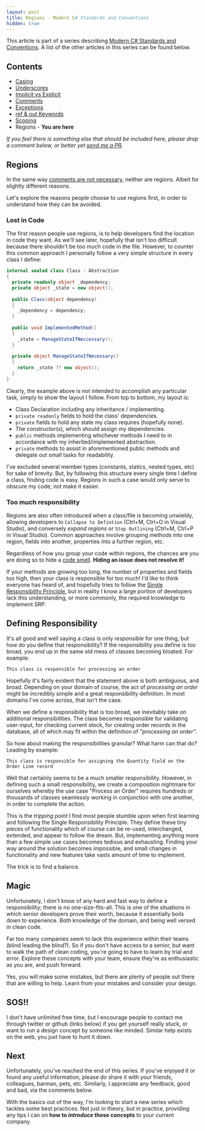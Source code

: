 ```yaml
---
layout: post
title: Regions - Modern C# Standards and Conventions
hidden: true
---
```


This article is part of a series describing [Modern C# Standards and Conventions](http://blog.devbot.net/standards). A list of the other articles in this series can be found below.

## Contents

* [Casing](http://blog.devbot.net/conventions-casing)
* [Underscores](http://blog.devbot.net/conventions-underscores)
* [Implicit vs Explicit](http://blog.devbot.net/conventions-implicit)
* [Comments](http://blog.devbot.net/conventions-comments)
* [Exceptions](http://blog.devbot.net/conventions-exceptions)
* [ref & out Keywords](http://blog.devbot.net/conventions-refs)
* [Scoping](http://blog.devbot.net/conventions-scoping)
* Regions - **You are here**

_If you feel there is something else that should be included here, please drop a comment below, or better yet [send me a PR](https://github.com/smudge202/smudge202.github.io)._

## Regions

In the same way [comments are not necessary](http://blog.devbot.net/conventions-comments), neither are regions. Albeit for slightly different reasons.

Let's explore the reasons people choose to use regions first, in order to understand how they can be avoided.

### Lost in Code

The first reason people use regions, is to help developers find the location in code they want. As we'll see later, hopefully that isn't too difficult because there shouldn't be too much code in the file. However, to counter this common approach I personally follow a very simple structure in every class I define:

```c#
internal sealed class Class : Abstraction
{
  private readonly object _dependency;
  private object _state = new object();
  
  public Class(object dependency)
  {
    _dependency = dependency;
  }
  
  public void ImplementedMethod()
  {
    _state = ManageStateIfNeccessary();
  }
  
  private object ManageStateIfNecessary()
  {
    return _state ?? new object();
  }
}
```

Clearly, the example above is not intended to accomplish any particular task, simply to show the layout I follow. From top to bottom, my layout is:

* Class Declaration including any inheritance / implementing.
* `private readonly` fields to hold the class' dependencies.
* `private` fields to hold any state my class requires (hopefully none).
* The constructor(s), which should assign my dependencies.
* `public` methods implementing whichever methods I need to in accordance with my inherited/implemented abstraction.
* `private` methods to assist in aforementioned public methods and delegate out small tasks for readability.

I've excluded several member types (constants, statics, nested types, etc) for sake of brevity. But, by following this structure every single time I define a class, finding code is easy. Regions in such a case would only serve to obscure my code, not make it easier.

### Too much responsibility

Regions are also often introduced when a class/file is becoming unwieldy, allowing developers to `Collapse to Defintion` (Ctrl+M, Ctrl+O in Visual Studio), and conversely _expand regions_ or `Stop Outlining` (Ctrl+M, Ctrl+P in Visual Studio). Common approaches involve grouping methods into one region, fields into another, properties into a further region, etc.

Regardless of how you group your code within regions, the chances are you are doing so to hide a [code smell](https://en.wikipedia.org/wiki/Code_smell). **Hiding an issue does not resolve it!**

If your methods are growing too long, the number of properties and fields too high, then your class is responsible for too much! I'd like to think everyone has heard of, and hopefully tries to follow the [Single Responsibility Principle](https://en.wikipedia.org/wiki/Single_responsibility_principle), but in reality I know a large portion of developers lack this understanding, or more commonly, the required knowledge to implement SRP.

## Defining Responsibility

It's all good and well saying a class is only _responsible_ for one thing, but how do you define that responsibility? If the responsibility you define is too broad, you end up in the same old mess of classes becoming bloated. For example:

`This class is responsible for processing an order`

Hopefully it's fairly evident that the statement above is both ambiguous, and broad. Depending on your domain of course, the act of _processing an order_ might be incredibly simple and a great responsibility definition. In most domains I've come across, that isn't the case. 

When we define a responsibility that is too broad, we inevitably take on additional responsibilities. The class becomes responsible for validating user-input, for checking current stock, for creating order records in the database, all of which may fit within the definition of _"processing an order"_.

So how about making the responsibilities granular? What harm can that do? Leading by example:

`This class is responsible for assigning the Quantity field on the Order Line record`

Well that certainly seems to be a much smaller responsibility. However, in defining such a small responsibility, we create a composition nightmare for ourselves whereby the use case "Process an Order" requires hundreds or thousands of classes seamlessly working in conjunction with one another, in order to complete the action.

This is the _tripping point_ I find most people stumble upon when first learning and following the Single Responsibility Principle. They define these tiny pieces of functionality which of course can be re-used, interchanged, extended, and appear to follow the dream. But, implementing anything more than a few simple use cases becomes tedious and exhausting. Finding your way around the solution becomes impossible, and small changes in functionality and new features take vasts amount of time to implement.

The trick is to find a balance.

## Magic

Unfortunately, I don't know of any hard and fast way to define a responsibility; there is no one-size-fits-all. This is one of the situations in which senior developers prove their worth, because it essentially boils down to experience. Both knowledge of the domain, and being well versed in clean code.

Far too many companies seem to lack this experience within their teams (blind leading the blind?). So if you don't have access to a senior, but want to walk the path of clean coding, you're going to have to learn by trial and error. Explore these concepts with your team, ensure they're as enthusiastic as you are, and push forward. 

Yes, you will make some mistakes, but there are plenty of people out there that are willing to help. Learn from your mistakes and consider your design.

## SOS!!

I don't have unlimited free time, but I encourage people to contact me through twitter or github (links below) if you get yourself really stuck, or want to run a design concept by someone like minded. Similar help exists on the web, you just have to hunt it down.

## Next

Unfortunately, you've reached the end of this series. If you've enjoyed it or found any useful information, please do share it with your friends, colleagues, barman, pets, etc. Similarly, I appreciate any feedback, good and bad, via the comments below.

With the basics out of the way, I'm looking to start a new series which tackles some best practices. Not just in theory, but in practice, providing any tips I can on **how to _introduce_ these concepts** to your current company.
